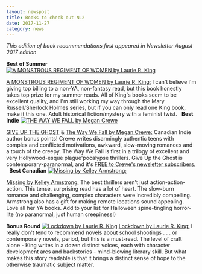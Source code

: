 ```yaml
---
layout: newspost
title: Books to check out NL2
date: 2017-11-27
category: news
---
```


*This edition of book recommendations first appeared in Newsletter August 2017 edition*

**Best of Summer**
[![A MONSTROUS REGIMENT OF WOMEN by Laurie R. King](https://gallery.mailchimp.com/5d9ccc35d544fcc85135fb8ae/images/66faee30-4fb8-4984-a29a-a31876611a91.jpg)](https://www.goodreads.com/book/show/104737.A_Monstrous_Regiment_of_Women)

[A MONSTROUS REGIMENT OF WOMEN by Laurie R. King:](https://www.goodreads.com/book/show/104737.A_Monstrous_Regiment_of_Women) I can't believe I'm giving top billing to a non-YA, non-fantasy read, but this book honestly takes top prize for my summer reads. All of King's books seem to be excellent quality, and I'm still working my way through the Mary Russell/Sherlock Holmes series, but if you can only read one King book, make it this one. Adult historical fiction/mystery with a feminist twist.
 
**Best Indie**
[![THE WAY WE FALL by Megan Crewe](https://gallery.mailchimp.com/5d9ccc35d544fcc85135fb8ae/images/ec50d252-5438-4c53-8227-f0e428cc4af4.jpg)](https://www.goodreads.com/book/show/8573632-the-way-we-fall)

[GIVE UP THE GHOST](https://www.goodreads.com/book/show/6240223-give-up-the-ghost) & [The Way We Fall by Megan Crewe:](https://www.goodreads.com/book/show/8573632-the-way-we-fall) Canadian Indie author bonus points! Crewe writes disarmingly authentic teens with complex and conflicted motivations, awkward, slow-moving romances and a touch of the creepy. The Way We Fall is first in a trilogy of excellent and very Hollywood-esque plague'pocalypse thrillers. Give Up the Ghost is contemporary-paranormal, and it's [FREE to Crewe's newsletter subscribers.](http://www.subscribepage.com/GiveUpTheGhost)
 
**Best Canadian**
[![Missing by Kelley Armstrong:](https://www.goodreads.com/book/show/25487124-missing?ac=1&from_search=true)](https://gallery.mailchimp.com/5d9ccc35d544fcc85135fb8ae/images/4c4d3281-344e-4c6f-ae16-587f3c53980e.jpg)

[Missing by Kelley Armstrong:](https://www.goodreads.com/book/show/25487124-missing?ac=1&from_search=true) The best thrillers aren't just action-action-action. This tense, surprising read has a lot of heart. The slow-burn romance and challenging, complex characters were incredibly compelling. Armstrong also has a gift for making remote locations sound appealing. Love all her YA books. Add to your list for Halloween spine-tingling horror-lite (no paranormal, just human creepiness!) <br>

**Bonus Round**
[![Lockdown by Laurie R. King](https://images.gr-assets.com/books/1486052805l/32337121.jpg)](https://www.goodreads.com/book/show/32337121-lockdown)
[Lockdown by Laurie R. King:](https://www.goodreads.com/book/show/32337121-lockdown) I really don't tend to recommend novels about school shootings . . . or contemporary novels, period, but this is a must-read. The level of craft alone - King writes in a dozen distinct voices, each with character development arcs and backstories - mind-blowing literary skill. But what makes this story readable is that it brings a distinct sense of hope to the otherwise traumatic subject matter.</p>
